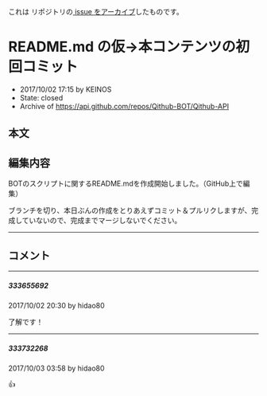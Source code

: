 これは  リポジトリの[ issue をアーカイブ]()したものです。

# README.md の仮→本コンテンツの初回コミット

- 2017/10/02 17:15 by KEINOS
- State: closed
- Archive of https://api.github.com/repos/Qithub-BOT/Qithub-API

## 本文

## 編集内容

BOTのスクリプトに関するREADME.mdを作成開始しました。（GitHub上で編集）

ブランチを切り、本日ぶんの作成をとりあえずコミット＆プルリクしますが、完成していないので、完成までマージしないでください。



-----

## コメント

-----

##### 333655692

2017/10/02 20:30 by hidao80

了解です！

-----

##### 333732268

2017/10/03 03:58 by hidao80

👍
